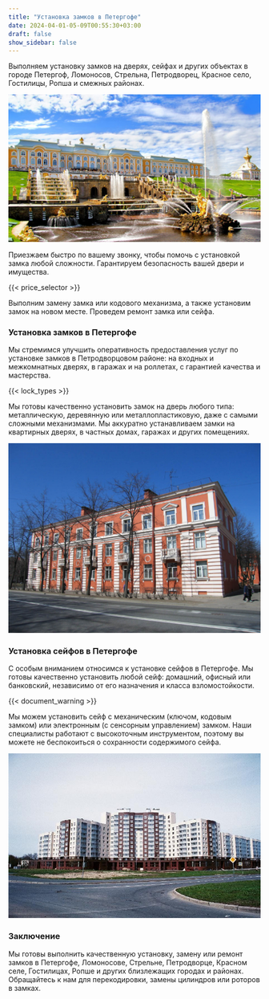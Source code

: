 ```yaml
---
title: "Установка замков в Петергофе"
date: 2024-04-01-05-09T00:55:30+03:00
draft: false
show_sidebar: false
---
```


Выполняем установку замков на дверях, сейфах и других объектах в городе Петергоф, Ломоносов, Стрельна, Петродворец, Красное село, Гостилицы, Ропша и смежных районах.

![Установка замков в Петергофе](Petergof1.jpg)

Приезжаем быстро по вашему звонку, чтобы помочь с установкой замка любой сложности. Гарантируем безопасность вашей двери и имущества.

{{< price_selector >}}

Выполним замену замка или кодового механизма, а также установим замок на новом месте. Проведем ремонт замка или сейфа.

### Установка замков в Петергофе

Мы стремимся улучшить оперативность предоставления услуг по установке замков в Петродворцовом районе: на входных и межкомнатных дверях, в гаражах и на роллетах, с гарантией качества и мастерства.

{{< lock_types >}}

Мы готовы качественно установить замок на дверь любого типа: металлическую, деревянную или металлопластиковую, даже с самыми сложными механизмами. Мы аккуратно устанавливаем замки на квартирных дверях, в частных домах, гаражах и других помещениях.

![Установка замков в Петергофе](Petergof2.jpg)

### Установка сейфов в Петергофе

С особым вниманием относимся к установке сейфов в Петергофе. Мы готовы качественно установить любой сейф: домашний, офисный или банковский, независимо от его назначения и класса взломостойкости.

{{< document_warning >}}

Мы можем установить сейф с механическим (ключом, кодовым замком) или электронным (с сенсорным управлением) замком. Наши специалисты работают с высокоточным инструментом, поэтому вы можете не беспокоиться о сохранности содержимого сейфа.

![Установка замков в Петергофе](Petergof4.jpg)

### Заключение

Мы готовы выполнить качественную установку, замену или ремонт замков в Петергофе, Ломоносове, Стрельне, Петродворце, Красном селе, Гостилицах, Ропше и других близлежащих городах и районах. Обращайтесь к нам для перекодировки, замены цилиндров или роторов в замках.